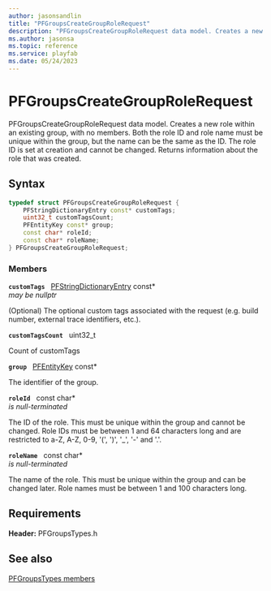 ```yaml
---
author: jasonsandlin
title: "PFGroupsCreateGroupRoleRequest"
description: "PFGroupsCreateGroupRoleRequest data model. Creates a new role within an existing group, with no members. Both the role ID and role name must be unique within the group, but the name can be the same as the ID. The role ID is set at creation and cannot be changed. Returns information about the role that was created."
ms.author: jasonsa
ms.topic: reference
ms.service: playfab
ms.date: 05/24/2023
---
```


# PFGroupsCreateGroupRoleRequest  

PFGroupsCreateGroupRoleRequest data model. Creates a new role within an existing group, with no members. Both the role ID and role name must be unique within the group, but the name can be the same as the ID. The role ID is set at creation and cannot be changed. Returns information about the role that was created.  

## Syntax  
  
```cpp
typedef struct PFGroupsCreateGroupRoleRequest {  
    PFStringDictionaryEntry const* customTags;  
    uint32_t customTagsCount;  
    PFEntityKey const* group;  
    const char* roleId;  
    const char* roleName;  
} PFGroupsCreateGroupRoleRequest;  
```
  
### Members  
  
**`customTags`** &nbsp; [PFStringDictionaryEntry](../../pftypes/structs/pfstringdictionaryentry.md) const*  
*may be nullptr*  
  
(Optional) The optional custom tags associated with the request (e.g. build number, external trace identifiers, etc.).
  
**`customTagsCount`** &nbsp; uint32_t  
  
Count of customTags
  
**`group`** &nbsp; [PFEntityKey](../../pftypes/structs/pfentitykey-c.md) const*  
  
The identifier of the group.
  
**`roleId`** &nbsp; const char*  
*is null-terminated*  
  
The ID of the role. This must be unique within the group and cannot be changed. Role IDs must be between 1 and 64 characters long and are restricted to a-Z, A-Z, 0-9, '(', ')', '_', '-' and '.'.
  
**`roleName`** &nbsp; const char*  
*is null-terminated*  
  
The name of the role. This must be unique within the group and can be changed later. Role names must be between 1 and 100 characters long.
  
  
## Requirements  
  
**Header:** PFGroupsTypes.h
  
## See also  
[PFGroupsTypes members](../pfgroupstypes_members.md)  

  
  
